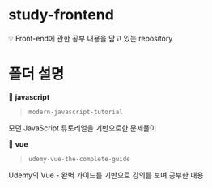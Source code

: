 # study-frontend

💡 Front-end에 관한 공부 내용을 담고 있는 repository

# 폴더 설명

📁 **javascript**

> `modern-javascript-tutorial`

모던 JavaScript 튜토리얼을 기반으로한 문제풀이

📁 **vue**

> `udemy-vue-the-complete-guide`

Udemy의 Vue - 완벽 가이드를 기반으로 강의를 보며 공부한 내용
